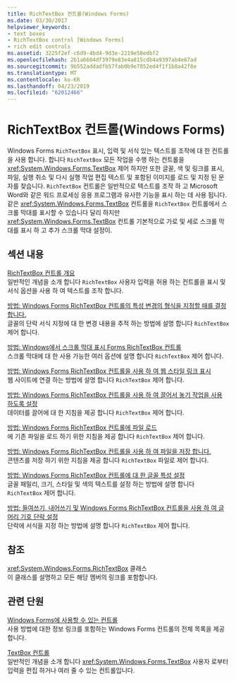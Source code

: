 ```yaml
---
title: RichTextBox 컨트롤(Windows Forms)
ms.date: 03/30/2017
helpviewer_keywords:
- text boxes
- RichTextBox control [Windows Forms]
- rich edit controls
ms.assetid: 3225f2ef-c6d9-4bd4-9d3e-2219e58edbf2
ms.openlocfilehash: 2b1a6604df3979e83e4a815cdb4a9397ab4e67ad
ms.sourcegitcommit: 9b552addadfb57fab0b9e7852ed4f1f1b8a42f8e
ms.translationtype: MT
ms.contentlocale: ko-KR
ms.lasthandoff: 04/23/2019
ms.locfileid: "62012466"
---
```

# <a name="richtextbox-control-windows-forms"></a>RichTextBox 컨트롤(Windows Forms)
Windows Forms `RichTextBox` 표시, 입력 및 서식 있는 텍스트를 조작에 대 한 컨트롤을 사용 합니다. 합니다 `RichTextBox` 모든 작업을 수행 하는 컨트롤을 <xref:System.Windows.Forms.TextBox> 제어 하지만 또한 글꼴, 색 및 링크를 표시, 파일, 실행 취소 및 다시 실행 작업 편집 텍스트 및 포함된 이미지를 로드 및 지정 된 문자를 찾습니다. `RichTextBox` 컨트롤은 일반적으로 텍스트를 조작 하 고 Microsoft Word와 같은 워드 프로세싱 응용 프로그램과 유사한 기능을 표시 하는 데 사용 됩니다. 같은 <xref:System.Windows.Forms.TextBox> 컨트롤을 `RichTextBox` 컨트롤에서 스크롤 막대를 표시할 수 있습니다 달리 하지만 <xref:System.Windows.Forms.TextBox> 컨트롤 기본적으로 가로 및 세로 스크롤 막대를 표시 하 고 추가 스크롤 막대 설정이.  
  
## <a name="in-this-section"></a>섹션 내용  
 [RichTextBox 컨트롤 개요](richtextbox-control-overview-windows-forms.md)  
 일반적인 개념을 소개 합니다 `RichTextBox` 사용자 입력을 허용 하는 컨트롤을 표시 및 서식 옵션을 사용 하 여 텍스트를 조작 합니다.  
  
 [방법: Windows Forms RichTextBox 컨트롤의 특성 변경의 형식을 지정할 때를 결정 합니다.](determine-when-formatting-attributes-change-wf-richtextbox-control.md)  
 글꼴의 단락 서식 지정에 대 한 변경 내용을 추적 하는 방법에 설명 합니다 `RichTextBox` 제어 합니다.  
  
 [방법: Windows에서 스크롤 막대 표시 Forms RichTextBox 컨트롤](how-to-display-scroll-bars-in-the-windows-forms-richtextbox-control.md)  
 스크롤 막대에 대 한 사용 가능한 여러 옵션에 설명 합니다 `RichTextBox` 제어 합니다.  
  
 [방법: Windows Forms RichTextBox 컨트롤을 사용 하 여 웹 스타일 링크 표시](how-to-display-web-style-links-with-the-windows-forms-richtextbox-control.md)  
 웹 사이트에 연결 하는 방법에 설명 합니다 `RichTextBox` 제어 합니다.  
  
 [방법: Windows Forms RichTextBox 컨트롤을 사용 하 여 끌어서 놓기 작업을 사용 하도록 설정](enable-drag-and-drop-operations-with-wf-richtextbox-control.md)  
 데이터를 끌어에 대 한 지침을 제공 합니다 `RichTextBox` 제어 합니다.  
  
 [방법: Windows Forms RichTextBox 컨트롤에 파일 로드](how-to-load-files-into-the-windows-forms-richtextbox-control.md)  
 에 기존 파일을 로드 하기 위한 지침을 제공 합니다 `RichTextBox` 제어 합니다.  
  
 [방법: Windows Forms RichTextBox 컨트롤을 사용 하 여 파일을 저장 합니다.](how-to-save-files-with-the-windows-forms-richtextbox-control.md)  
 콘텐츠를 저장 하기 위한 지침을 제공 합니다 `RichTextBox` 파일로 제어 합니다.  
  
 [방법: Windows Forms RichTextBox 컨트롤에 대 한 글꼴 특성 설정](how-to-set-font-attributes-for-the-windows-forms-richtextbox-control.md)  
 글꼴 패밀리, 크기, 스타일 및 색의 텍스트를 설정 하는 방법에 설명 합니다 `RichTextBox` 제어 합니다.  
  
 [방법: 들여쓰기, 내어쓰기 및 Windows Forms RichTextBox 컨트롤을 사용 하 여 글머리 기호 단락 설정](set-indents-hanging-indents-bulleted-paragraphs-with-wf-richtextbox.md)  
 단락에 서식을 지정 하는 방법에 설명 합니다 `RichTextBox` 제어 합니다.  
  
## <a name="reference"></a>참조  
 <xref:System.Windows.Forms.RichTextBox> 클래스  
 이 클래스를 설명하고 모든 해당 멤버의 링크를 포함합니다.  
  
## <a name="related-sections"></a>관련 단원  
 [Windows Forms에 사용할 수 있는 컨트롤](controls-to-use-on-windows-forms.md)  
 사용 방법에 대한 정보 링크를 포함하는 Windows Forms 컨트롤의 전체 목록을 제공합니다.  
  
 [TextBox 컨트롤](textbox-control-windows-forms.md)  
 일반적인 개념을 소개 합니다 <xref:System.Windows.Forms.TextBox> 사용자 로부터 입력을 편집 하거나 여러 줄 수 있는 컨트롤입니다.
